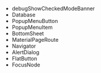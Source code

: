 - debugShowCheckedModeBanner
- Database
- PopupMenuButton
- PopupMenuItem
- BottomSheet
- MaterialPageRoute
- Navigator
- AlertDialog
- FlatButton
- FocusNode